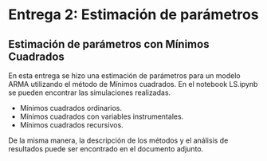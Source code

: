 # Entrega 2: Estimación de parámetros

## Estimación de parámetros con Mínimos Cuadrados

En esta entrega se hizo una estimación de parámetros para un modelo ARMA
utilizando el método de Mínimos cuadrados. En el notebook LS.ipynb se
pueden encontrar las simulaciones realizadas.

* Mínimos cuadrados ordinarios.
* Mínimos cuadrados con variables instrumentales.
* Mínimos cuadrados recursivos.

De la misma manera, la descripción de los métodos y el análisis de resultados puede ser encontrado en el documento adjunto.
